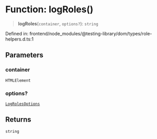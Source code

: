 # Function: logRoles()

> **logRoles**(`container`, `options?`): `string`

Defined in: frontend/node\_modules/@testing-library/dom/types/role-helpers.d.ts:1

## Parameters

### container

`HTMLElement`

### options?

[`LogRolesOptions`](../interfaces/LogRolesOptions.md)

## Returns

`string`

